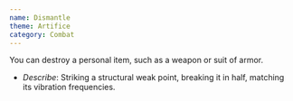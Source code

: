 ```yaml
---
name: Dismantle
theme: Artifice
category: Combat
---
```


You can destroy a personal item, such as a weapon or suit of armor.

* *Describe*: Striking a structural weak point, breaking it in half, matching its vibration frequencies.